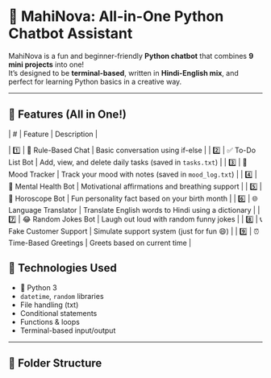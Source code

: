 # 🤖 MahiNova: All-in-One Python Chatbot Assistant

MahiNova is a fun and beginner-friendly **Python chatbot** that combines **9 mini projects** into one!  
It’s designed to be **terminal-based**, written in **Hindi-English mix**, and perfect for learning Python basics in a creative way.

---

## 🚀 Features (All in One!)

| # | Feature | Description |

| 1️⃣ | 💬 Rule-Based Chat | Basic conversation using if-else |
| 2️⃣ | ✅ To-Do List Bot | Add, view, and delete daily tasks (saved in `tasks.txt`) |
| 3️⃣ | 🧠 Mood Tracker | Track your mood with notes (saved in `mood_log.txt`) |
| 4️⃣ | 🧘 Mental Health Bot | Motivational affirmations and breathing support |
| 5️⃣ | 🔮 Horoscope Bot | Fun personality fact based on your birth month |
| 6️⃣ | 🌐 Language Translator | Translate English words to Hindi using a dictionary |
| 7️⃣ | 😂 Random Jokes Bot | Laugh out loud with random funny jokes |
| 8️⃣ | 📞 Fake Customer Support | Simulate support system (just for fun 😄) |
| 9️⃣ | ⏰ Time-Based Greetings | Greets based on current time |



## 🧠 Technologies Used

- 🐍 Python 3
- `datetime`, `random` libraries
- File handling (txt)
- Conditional statements
- Functions & loops
- Terminal-based input/output

---

## 📁 Folder Structure

